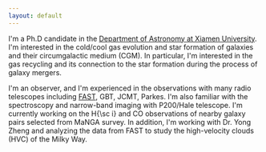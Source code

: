 ```yaml
---
layout: default
---
```

I'm a Ph.D candidate in the [Department of Astronomy at Xiamen University](https://astro.xmu.edu.cn/). I'm interested in the cold/cool gas evolution and star formation of galaxies and their circumgalactic medium (CGM). In particular, I'm interested in the gas recycling and its connection to the star formation during the process of galaxy mergers. 

I'm an observer, and I'm experienced in the observations with many radio telescopes including [FAST](https://fast.bao.ac.cn/), GBT, JCMT, Parkes. I'm also familiar with the spectroscopy and narrow-band imaging with P200/Hale telescope. I'm currently working on the H{\sc i} and CO observations of nearby galaxy pairs selected from MaNGA survey. In addition, I'm working with Dr. Yong Zheng and analyzing the data from FAST to study the high-velocity clouds (HVC) of the Milky Way. 
